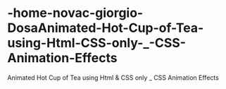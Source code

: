 # -home-novac-giorgio-DosaAnimated-Hot-Cup-of-Tea-using-Html-CSS-only-_-CSS-Animation-Effects
Animated Hot Cup of Tea using Html &amp; CSS only _ CSS Animation Effects
